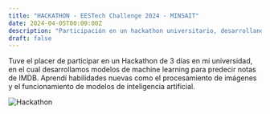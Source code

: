 ```yaml
---
title: "HACKATHON - EESTech Challenge 2024 - MINSAIT"
date: 2024-04-05T00:00:00Z
description: "Participación en un hackathon universitario, desarrollando modelos de machine learning para predecir notas de IMDB."
draft: false
---
```


Tuve el placer de participar en un Hackathon de 3 días en mi universidad, en el cual desarrollamos modelos de machine learning para predecir notas de IMDB. Aprendí habilidades nuevas como el procesamiento de imágenes y el funcionamiento de modelos de inteligencia artificial.

![Hackathon](/images/hackathon.jpeg)

